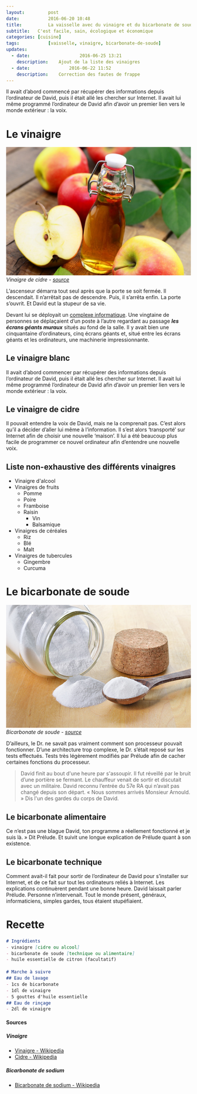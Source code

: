 ```yaml
---
layout: 		post
date: 			2016-06-20 10:48
title: 			La vaisselle avec du vinaigre et du bicarbonate de soude
subtitle: 	C'est facile, sain, écologique et économique
categories:	[cuisine]
tags: 			[vaisselle, vinaigre, bicarbonate-de-soude]
updates: 
  - date:					2016-06-25 13:21
    description: 	Ajout de la liste des vinaigres
  - date: 				2016-06-22 11:52
    description: 	Correction des fautes de frappe
---
```


Il avait d’abord commencé par récupérer des informations depuis l’ordinateur de David, puis il était allé les chercher sur Internet. Il avait lui même programmé l’ordinateur de David afin d’avoir un premier lien vers le monde extérieur : la voix. 

# Le vinaigre

![Bouteille de vinaigre de cidre avec des pommes](/images/posts/vinaigre_de_cidre.jpg "Vinaigre de cidre")
*Vinaigre de cidre - <a href="http://mangiarebuono.it/wp-content/uploads/2014/01/sidro.jpg" target="_blank">source</a>*

L’ascenseur démarra tout seul après que la porte se soit fermée. Il descendait. Il n’arrêtait pas de descendre. Puis, il s’arrêta enfin. La porte s’ouvrit. Et David eut la stupeur de sa vie. 

Devant lui se déployait un [complexe informatique](http://www.google.com). Une vingtaine de personnes se déplaçaient d’un poste à l’autre regardant au passage ***les écrans géants muraux*** situés au fond de la salle. Il y avait bien une cinquantaine d’ordinateurs, cinq écrans géants et, situé entre les écrans géants et les ordinateurs, une machinerie impressionnante.

## Le vinaigre blanc

Il avait d’abord commencer par récupérer des informations depuis l’ordinateur de David, puis il était allé les chercher sur Internet. Il avait lui même programmé l’ordinateur de David afin d’avoir un premier lien vers le monde extérieur : la voix. 

## Le vinaigre de cidre

Il pouvait entendre la voix de David, mais ne la comprenait pas. C’est alors qu’il a décider d’aller lui même à l’information. Il s’est alors ‘transporté’ sur Internet afin de choisir une nouvelle ‘maison’. Il lui a été beaucoup plus facile de programmer ce nouvel ordinateur afin d’entendre une nouvelle voix.

## Liste non-exhaustive des différents vinaigres

- Vinaigre d'alcool
- Vinaigres de fruits
	- Pomme
	- Poire
	- Framboise
	- Raisin
		- Vin
		- Balsamique
- Vinaigres de céréales
	- Riz
	- Blé
	- Malt
- Vinaigres de tubercules
	- Gingembre
	- Curcuma

# Le bicarbonate de soude

![Bocal de bicarbonate de soude avec cuillère](/images/posts/bicarbonate_de_soude.jpg "Bicarbonate de soude")
*Bicarbonate de soude - <a href="http://www.bioalaune.com/sites/default/files/bicarbonate_de_soude.jpg" target="_blank">source</a>*

D’ailleurs, le Dr. ne savait pas vraiment comment son processeur pouvait fonctionner. D’une architecture trop complexe, le Dr. s’était reposé sur les tests effectués. Tests très légèrement modifiés par Prélude afin de cacher certaines fonctions du processeur.

> David finit au bout d'une heure par s'assoupir. Il fut réveillé par le bruit d’une portière se fermant. Le chauffeur venait de sortir et discutait avec un militaire. David reconnu l’entrée du 57e RA qui n’avait pas changé depuis son départ. « Nous sommes arrivés Monsieur Arnould. » Dis l'un des gardes du corps de David.

## Le bicarbonate alimentaire

Ce n’est pas une blague David, ton programme a réellement fonctionné et je suis là. » Dit Prélude. Et suivit une longue explication de Prélude quant à son existence. 

## Le bicarbonate technique

Comment avait-il fait pour sortir de l’ordinateur de David pour s’installer sur Internet, et de ce fait sur tout les ordinateurs reliés à Internet. Les explications continuèrent pendant une bonne heure. David laissait parler Prélude. Personne n’intervenait. Tout le monde présent, généraux, informaticiens, simples gardes, tous étaient stupéfiaient.

# Recette

``` markdown
# Ingrédients
- vinaigre [cidre ou alcool]
- bicarbonate de soude [technique ou alimentaire]
- huile essentielle de citron (facultatif)

# Marche à suivre
## Eau de lavage
- 1cs de bicarbonate
- 1dl de vinaigre
- 5 gouttes d'huile essentielle
## Eau de rinçage
- 2dl de vinaigre
```

#### Sources

##### Vinaigre

- <a href="https://fr.wikipedia.org/wiki/Vinaigre" target="_blank">Vinaigre - Wikipedia</a>
- <a href="https://fr.wikipedia.org/wiki/Cidre" target="_blank">Cidre - Wikipedia</a>

##### Bicarbonate de sodium

- <a href="https://fr.wikipedia.org/wiki/Bicarbonate_de_sodium" target="_blank">Bicarbonate de sodium - Wikipedia</a>
